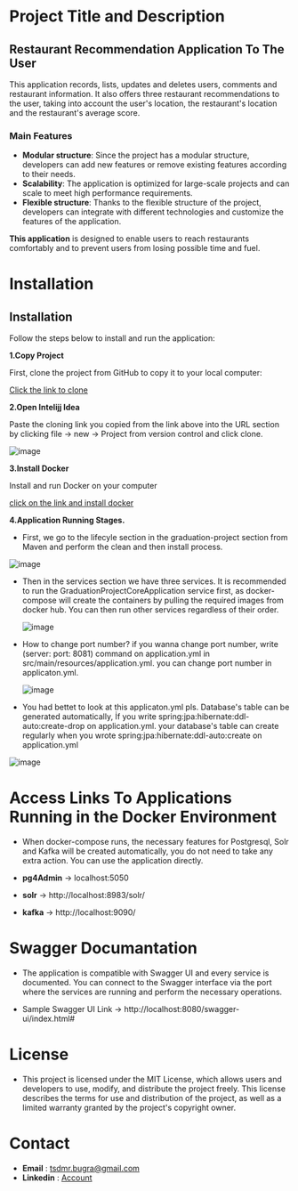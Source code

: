 # Project Title and Description
## Restaurant Recommendation Application To The User
This application records, lists, updates and deletes users, comments and restaurant information. It also offers three restaurant recommendations to the user, taking into account the user's location, the restaurant's location and the restaurant's average score.
### Main Features
* **Modular structure**: Since the project has a modular structure, developers can add new features or remove existing features according to their needs.
* **Scalability**: The application is optimized for large-scale projects and can scale to meet high performance requirements.
* **Flexible structure**: Thanks to the flexible structure of the project, developers can integrate with different technologies and customize the features of the application.

**This application** is designed to enable users to reach restaurants comfortably and to prevent users from losing possible time and fuel.

# Installation
## Installation
Follow the steps below to install and run the application:

**1.Copy Project**

First, clone the project from GitHub to copy it to your local computer:

[Click the link to clone](https://github.com/bugra202/graduation-project.git)

**2.Open Intelijj Idea**

Paste the cloning link you copied from the link above into the URL section by clicking file -> new -> Project from version control and click clone.

![image](https://github.com/bugra202/graduation-project/assets/117045544/3ec7db44-a468-4907-845f-60aaab5970cc)

**3.Install Docker**

Install and run Docker on your computer

[click on the link and install docker](https://www.docker.com/products/docker-desktop/)

**4.Application Running Stages.**

* First, we go to the lifecyle section in the graduation-project section from Maven and perform the clean and then install process.

![image](https://github.com/bugra202/graduation-project/assets/117045544/f86e90a7-474c-4d1f-a966-41f1ffcaa228)

* Then in the services section we have three services. It is recommended to run the GraduationProjectCoreApplication service first, as docker-compose will create the containers by pulling the required images from docker hub. You can then run other services regardless of their order.

  ![image](https://github.com/bugra202/graduation-project-n11/assets/117045544/6d97b179-868a-4d27-96f8-ef6ed89d46ff)

* How to change port number? if you wanna change port number, write (server: port: 8081) command on application.yml in src/main/resources/application.yml. you can change port number in applicaton.yml.

  ![image](https://github.com/bugra202/graduation-project-n11/assets/117045544/7740b75b-34a4-49cb-9a79-a759a8f4a729)


* You had bettet to look at this applicaton.yml pls. Database's table can be generated automatically, İf you write spring:jpa:hibernate:ddl-auto:create-drop on application.yml.
your database's table can create regularly when you wrote spring:jpa:hibernate:ddl-auto:create on application.yml

![image](https://github.com/bugra202/graduation-project-n11/assets/117045544/ab47837e-7bee-4127-b1f9-8ee2fe417549)

# Access Links To Applications Running in the Docker Environment

* When docker-compose runs, the necessary features for Postgresql, Solr and Kafka will be created automatically, you do not need to take any extra action. You can use the application directly.

* **pg4Admin** -> localhost:5050
  
* **solr** -> http://localhost:8983/solr/
  
* **kafka** -> http://localhost:9090/

# Swagger Documantation

* The application is compatible with Swagger UI and every service is documented. You can connect to the Swagger interface via the port where the services are running and perform the necessary operations.

* Sample Swagger UI Link -> http://localhost:8080/swagger-ui/index.html#

# License

* This project is licensed under the MIT License, which allows users and developers to use, modify, and distribute the project freely. This license describes the terms for use and distribution of the project, as well as a limited warranty granted by the project's copyright owner.

# Contact

* **Email** : tsdmr.bugra@gmail.com
* **Linkedin** : [Account](https://www.linkedin.com/in/bugratasdemir/)



